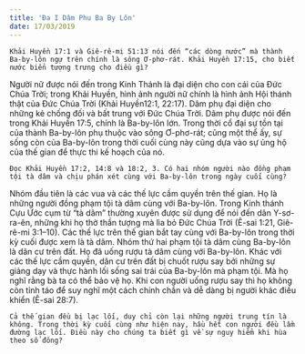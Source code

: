 ```yaml
---
title: 'Đa I Dâm Phu Ba By Lôn'
date: 17/03/2019
---
```


`Khải Huyền 17:1 và Giê-rê-mi 51:13 nói đến “các dòng nước” mà thành Ba-by-lôn ngự trên chính là sông Ơ-phơ-rát. Khải Huyền 17:15, cho biết nước biển tượng trưng cho điều gì?`

Người nữ được nói đến trong Kinh Thánh là đại diện cho con cái của Đức Chúa Trời; trong Khải Huyền, hình ảnh người nữ chính là hình ảnh Hội thánh thật của Đức Chúa Trời (Khải Huyền12:1, 22:17). Dâm phụ đại diện cho những kẻ chống đối và bất trung với Đức Chúa Trời. Dâm phụ được nói đến trong Khải Huyền 17:5, chính là Ba-by-lôn lớn. Trong thời cổ đại sự tồn tại của thành Ba-by-lôn phụ thuộc vào sông Ơ-phơ-rát; cũng một thể ấy, sự sống còn của Ba-by-lôn trong thời cuối cùng này cũng dựa vào sự ủng hộ của thế gian để thực thi kế hoạch của nó.

`Đọc Khải Huyền 17:2, 14:8 và 18:2, 3. Có hai nhóm người nào đồng phạm tội tà dâm và chịu phán xét cùng với Ba-by-lôn trong ngày cuối cùng?`

Nhóm đầu tiên là các vua và các thế lực cầm quyền trên thế gian. Họ là những người đồng phạm tội tà dâm cùng với Ba-by-lôn. Trong Kinh thánh Cựu Ước cụm từ “tà dâm” thường xuyên được sử dụng để nói đến dân Y-sơ-ra-ên, những khi họ thờ thần tượng mà lìa bỏ Đức Chúa Trời (Ê-sai 1:21, Giê-rê-mi 3:1–10). Các thế lực trên thế gian bắt tay cùng với Ba-by-lôn trong thời kỳ cuối được xem là tà dâm. Nhóm thứ hai phạm tội tà dâm cùng Ba-by-lôn là dân cư trên đất. Họ đã uống rượu tà dâm cùng với Ba-by-lôn. Khác với các thế lực cầm quyền, dân cư trên đất bị chuốt rượu say bởi những sự giảng dạy và thực hành lối sống sai trái của Ba-by-lôn mà phạm tội. Mà họ nghĩ rằng bà ta có thể bảo vệ họ. Khi con người uống rượu say thì họ không còn tỉnh táo để suy nghĩ một cách chính chắn và dễ dàng bị người khác điều khiển (Ê-sai 28:7).

`Cả thế gian đều bị lạc lối, duy chỉ còn lại những người trung tín là không. Trong thời kỳ cuối cùng như hiện nay, hầu hết con người đều lầm đường lạc lối. Điều này cho chúng ta biết gì về sự nguy hiểm khi hùa theo số đông?`